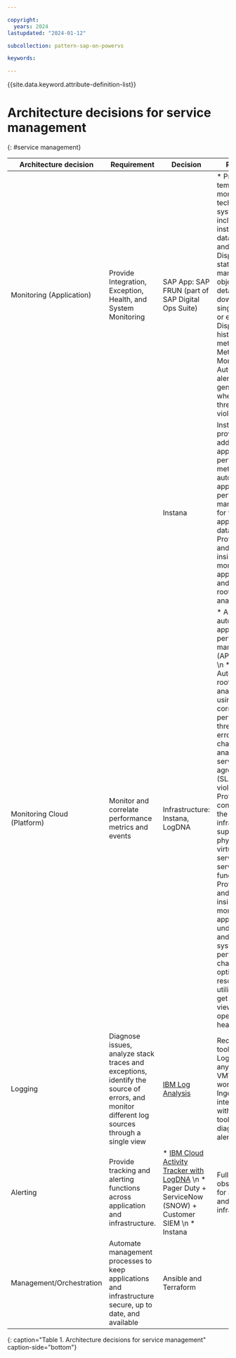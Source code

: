```yaml
---

copyright:
  years: 2024
lastupdated: "2024-01-12"

subcollection: pattern-sap-on-powervs

keywords:

---
```


{{site.data.keyword.attribute-definition-list}}

# Architecture decisions for service management
{: #service management}

| Architecture decision    | Requirement | Decision | Rationale |
|----|----|----|----|
| Monitoring (Application)    |Provide Integration, Exception, Health, and System Monitoring                                                                                 |SAP App: SAP FRUN (part of SAP Digital Ops Suite)                                                              |* Provides templates for monitoring of technical systems including their instances, databases, and hosts. \n * Displays the status of managed objects and detailed drill down to each single metric or event. Displays the history of each metric in the Metric Monitor. \n * Automatic alert generation when thresholds are violated.|
 | | |Instana                                                                                                        |Instana provides additional application performance metrics and automates application performance management for the web, app, and database tiers. Provides data and actionable insights to monitor the applications and automate root-cause analysis. |
| Monitoring Cloud (Platform) | Monitor and correlate performance metrics and events                                                                                         | Infrastructure: Instana, LogDNA                                                                                | * A fully automated application performance management (APM) solution \n * Automates root-cause analysis by using event correlation, performance thresholds, errors, changes, and analysis of service level agreement (SLA) violations. \n * Provides full context across the application infrastructure supporting all physical, virtual, and serverless services and functions \n * Provides data and actionable insights to monitor the applications, understand and respond to system-wide performance changes, optimize resource utilization, and get a unified view of operational health.                                                    |
| Logging                     |Diagnose issues, analyze stack traces and exceptions, identify the source of errors, and monitor different log sources through a single view| [IBM Log Analysis](/docs/log-analysis?topic=log-analysis-getting-started)                 | Recommended tool for infra Logging for any non-VMWare workloads. Ingestion and integration with other tools for diagnosis and alerts|
| Alerting                    |Provide tracking and alerting functions across application and infrastructure.| * [IBM Cloud Activity Tracker with LogDNA](/docs/power-iaas?topic=power-iaas-at-events) \n * Pager Duty + ServiceNow (SNOW) + Customer SIEM \n * Instana|Full stack observability for application and infrastructure| IBM Cloud Activity Tracker provides interfaces to capture, store, view, search, and monitor API activity and supports the configuration of alerts to send notifications on one or more target channels
|Management/Orchestration|Automate management processes to keep applications and infrastructure secure, up to date, and available|Ansible and Terraform| |
{: caption="Table 1. Architecture decisions for service management" caption-side="bottom"}
